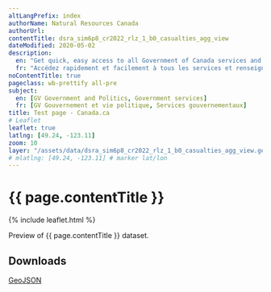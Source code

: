 ```yaml
---
altLangPrefix: index
authorName: Natural Resources Canada
authorUrl:
contentTitle: dsra_sim6p8_cr2022_rlz_1_b0_casualties_agg_view
dateModified: 2020-05-02
description:
  en: "Get quick, easy access to all Government of Canada services and information."
  fr: "Accédez rapidement et facilement à tous les services et renseignements du gouvernement du Canada."
noContentTitle: true
pageclass: wb-prettify all-pre
subject:
  en: [GV Government and Politics, Government services]
  fr: [GV Gouvernement et vie politique, Services gouvernementaux]
title: Test page - Canada.ca
# Leaflet
leaflet: true
latlng: [49.24, -123.11]
zoom: 10
layer: "/assets/data/dsra_sim6p8_cr2022_rlz_1_b0_casualties_agg_view.geojson"
# mlatlng: [49.24, -123.11] # marker lat/lon
---
```

# {{ page.contentTitle }}

{% include leaflet.html %}

Preview of {{ page.contentTitle }} dataset.

## Downloads

[GeoJSON]({{site.baseurl}}{{page.layer}})
